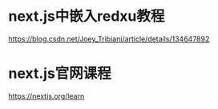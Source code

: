 
# next.js中嵌入redxu教程
https://blog.csdn.net/Joey_Tribiani/article/details/134647892





# next.js官网课程
https://nextjs.org/learn